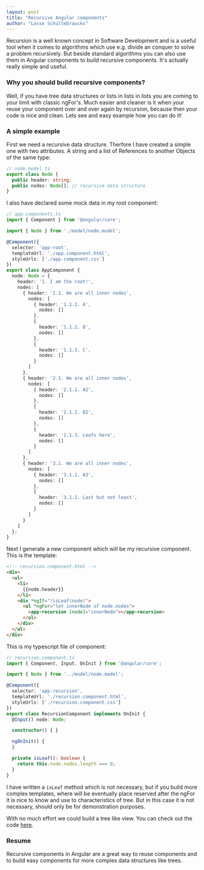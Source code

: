 ```yaml
---
layout: post
title: "Recursive Angular components"
author: "Lasse Schultebraucks"
---
```


Recursion is a well known concept in Software Development and is a useful tool when it comes to algorithms which use e.g. divide an conquer to solve a problem recursively. But beside standard algorithms you can also use them in Angular components to build recursive components. It's actually really simple and useful.

### Why you should build recursive components?

Well, if you have tree data structures or lists in lists in lists you are coming to your limit with classic ngFor's. Much easier and cleaner is it when your reuse your component over and over again by recursion, because then your code is nice and clean. Lets see and easy example how you can do it!

### A simple example

First we need a recursive data structure. Therfore I have created a simple one with two attributes. A string and a list of References to another Objects of the same type:
```typescript
// node.model.ts
export class Node {
  public header: string;
  public nodes: Node[]; // recursive data structure
}
```

I also have declared some mock data in my root component:

```typescript
// app.components.ts
import { Component } from '@angular/core';

import { Node } from './model/node.model';

@Component({
  selector: 'app-root',
  templateUrl: './app.component.html',
  styleUrls: ['./app.component.css']
})
export class AppComponent {
  node: Node = {
    header: '1. I am the root!',
    nodes: [
      { header: '1.1. We are all inner nodes',
        nodes: [
          { header: '1.1.1. A',
            nodes: []
          },
          {
            header: '1.1.2. B',
            nodes: []
          },
          {
            header: '1.1.3. C',
            nodes: []
          }
        ]
      },
      { header: '2.1. We are all inner nodes',
        nodes: [
          { header: '2.1.1. A2',
            nodes: []
          },
          {
            header: '2.1.2. B2',
            nodes: []
          },
          {
            header: '2.1.3. Leafs here',
            nodes: []
          }
        ]
      },
      { header: '3.1. We are all inner nodes',
        nodes: [
          { header: '3.1.1. A3',
            nodes: []
          },
          {
            header: '3.1.2. Last but not least',
            nodes: []
          }
        ]
      }
    ]
  };
}
```

Next I generate a new component which will be my recursive component. This is the template:

```html
<!-- recursion.component.html -->
<div>
  <ul>
    <li>
      {{node.header}}
    </li>
    <div *ngIf="!isLeaf(node)">
      <ul *ngFor="let innerNode of node.nodes">
        <app-recursion [node]="innerNode"></app-recursion>
      </ul>
    </div>
  </ul>
</div>
```

This is my typescript file of component:

```typescript
// recursion.component.ts
import { Component, Input, OnInit } from '@angular/core';

import { Node } from '../model/node.model';

@Component({
  selector: 'app-recursion',
  templateUrl: './recursion.component.html',
  styleUrls: ['./recursion.component.css']
})
export class RecursionComponent implements OnInit {
  @Input() node: Node;

  constructor() { }

  ngOnInit() {
  }

  private isLeaf(): boolean {
    return this.node.nodes.length === 0;
  }
}
```

I have written a `isLeaf` method which is not necessary, but if you build more complex templates, where will be eventually place reserved after the ngFor it is nice to know and use to characteristics of tree. But in this case it is not necessary, should only be for demonstration purposes.

With no much effort we could build a tree like view. You can check out the code [here](https://github.com/LSchultebraucks/angular-recursion-example).

### Resume

Recursive components in Angular are a great way to reuse components and to build easy components for more complex data structures like trees.